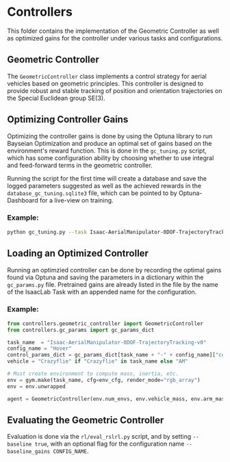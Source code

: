 # Controllers
This folder contains the implementation of the Geometric Controller as well as optimized gains for the controller under various tasks and configurations. 

## Geometric Controller

The `GeometricController` class implements a control strategy for aerial vehicles based on geometric principles. This controller is designed to provide robust and stable tracking of position and orientation trajectories on the Special Euclidean group SE(3).

## Optimizing Controller Gains
Optimizing the controller gains is done by using the Optuna library to run Bayseian Optimization and produce an optimal set of gains based on the environment's reward function. This is done in the `gc_tuning.py` script, which has some configuration ability by choosing whether to use integral and feed-forward terms in the geometric controller. 

Running the script for the first time will create a database and save the logged parameters suggested as well as the achieved rewards in the `database_gc_tuning.sqlite3` file, which can be pointed to by Optuna-Dashboard for a live-view on training. 

### Example:
```bash
python gc_tuning.py --task Isaac-AerialManipulator-0DOF-TrajectoryTracking-v0 --num_envs 1024 
```

## Loading an Optimized Controller
Running an optimzied controller can be done by recording the optimal gains found via Optuna and saving the parameters in a dictionary within the `gc_params.py` file. Pretrained gains are already listed in the file by the name of the IsaacLab Task with an appended name for the configuration. 

### Example:
```python
from controllers.geometric_controller import GeometricController
from controllers.gc_params import gc_params_dict

task_name  = "Isaac-AerialManipulator-0DOF-TrajectoryTracking-v0"
config_name = "Hover"
control_params_dict = gc_params_dict[task_name + "-" + config_name]["controller_params"]
vehicle = "Crazyflie" if "Crazyflie" in task_name else "AM"

# Must create environment to compute mass, inertia, etc.
env = gym.make(task_name, cfg=env_cfg, render_mode="rgb_array")
env = env.unwrapped

agent = GeometricController(env.num_envs, env.vehicle_mass, env.arm_mass, env.quad_inertia, env.arm_offset, env.orientation_offset, device=device, vehicle=gc_vehicle, **control_params_dict)
```

## Evaluating the Geometric Controller
Evaluation is done via the `rl/eval_rslrl.py` script, and by setting `--baseline true`, with an optional flag for the configuration name `--baseline_gains CONFIG_NAME`. 
